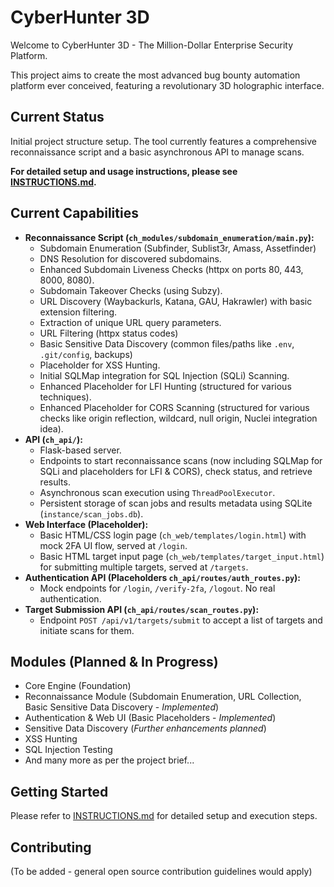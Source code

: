 # CyberHunter 3D

Welcome to CyberHunter 3D - The Million-Dollar Enterprise Security Platform.

This project aims to create the most advanced bug bounty automation platform ever conceived,
featuring a revolutionary 3D holographic interface.

## Current Status
Initial project structure setup. The tool currently features a comprehensive reconnaissance script and a basic asynchronous API to manage scans.

**For detailed setup and usage instructions, please see [INSTRUCTIONS.md](INSTRUCTIONS.md).**

## Current Capabilities
- **Reconnaissance Script (`ch_modules/subdomain_enumeration/main.py`):**
    - Subdomain Enumeration (Subfinder, Sublist3r, Amass, Assetfinder)
    - DNS Resolution for discovered subdomains.
    - Enhanced Subdomain Liveness Checks (httpx on ports 80, 443, 8000, 8080).
    - Subdomain Takeover Checks (using Subzy).
    - URL Discovery (Waybackurls, Katana, GAU, Hakrawler) with basic extension filtering.
    - Extraction of unique URL query parameters.
    - URL Filtering (httpx status codes)
    - Basic Sensitive Data Discovery (common files/paths like `.env`, `.git/config`, backups)
    - Placeholder for XSS Hunting.
    - Initial SQLMap integration for SQL Injection (SQLi) Scanning.
    - Enhanced Placeholder for LFI Hunting (structured for various techniques).
    - Enhanced Placeholder for CORS Scanning (structured for various checks like origin reflection, wildcard, null origin, Nuclei integration idea).
- **API (`ch_api/`):**
    - Flask-based server.
    - Endpoints to start reconnaissance scans (now including SQLMap for SQLi and placeholders for LFI & CORS), check status, and retrieve results.
    - Asynchronous scan execution using `ThreadPoolExecutor`.
    - Persistent storage of scan jobs and results metadata using SQLite (`instance/scan_jobs.db`).
- **Web Interface (Placeholder):**
    - Basic HTML/CSS login page (`ch_web/templates/login.html`) with mock 2FA UI flow, served at `/login`.
    - Basic HTML target input page (`ch_web/templates/target_input.html`) for submitting multiple targets, served at `/targets`.
- **Authentication API (Placeholders `ch_api/routes/auth_routes.py`):**
    - Mock endpoints for `/login`, `/verify-2fa`, `/logout`. No real authentication.
- **Target Submission API (`ch_api/routes/scan_routes.py`):**
    - Endpoint `POST /api/v1/targets/submit` to accept a list of targets and initiate scans for them.

## Modules (Planned & In Progress)
- Core Engine (Foundation)
- Reconnaissance Module (Subdomain Enumeration, URL Collection, Basic Sensitive Data Discovery - *Implemented*)
- Authentication & Web UI (Basic Placeholders - *Implemented*)
- Sensitive Data Discovery (*Further enhancements planned*)
- XSS Hunting
- SQL Injection Testing
- And many more as per the project brief...

## Getting Started
Please refer to [INSTRUCTIONS.md](INSTRUCTIONS.md) for detailed setup and execution steps.

## Contributing
(To be added - general open source contribution guidelines would apply)

